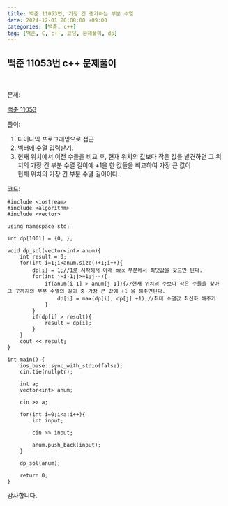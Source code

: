 ```yaml
---
title: 백준 11053번, 가장 긴 증가하는 부분 수열
date: 2024-12-01 20:08:00 +09:00
categories: [백준, c++]
tag: [백준, C, c++, 코딩, 문제풀이, dp]
---
```


## 백준 11053번 c++ 문제풀이
<br>

문제:

[백준 11053](https://www.acmicpc.net/problem/11053)

풀이:

1. 다이나믹 프로그래밍으로 접근
2. 벡터에 수열 입력받기.
3. 현재 위치에서 이전 수들을 비교 후, 현재 위치의 값보다 작은 값을 발견하면 그 위치의 가장 긴 부분 수열 길이에 +1을 한 값들을 비교하여 가장 큰 값이<br>현재 위치의 가장 긴 부분 수열 길이이다.

코드:

    #include <iostream>
    #include <algorithm>
    #include <vector>

    using namespace std;   

    int dp[1001] = {0, };

    void dp_sol(vector<int> anum){
        int result = 0;
        for(int i=1;i<anum.size()+1;i++){
            dp[i] = 1;//1로 시작해서 아래 max 부분에서 최댓값을 찾으면 된다.
            for(int j=i-1;j>=1;j--){
                if(anum[i-1] > anum[j-1]){//현재 위치의 수보다 작은 수들을 찾아 그 곳까지의 부분 수열의 길이 중 가장 큰 값에 +1 을 해주면된다.
                    dp[i] = max(dp[i], dp[j] +1);//최대 수열값 최신화 해주기
                }
            }
            if(dp[i] > result){
                result = dp[i];
            }
        }
        cout << result;
    }

    int main() {
        ios_base::sync_with_stdio(false);
        cin.tie(nullptr);

        int a;
        vector<int> anum;

        cin >> a;

        for(int i=0;i<a;i++){
            int input;

            cin >> input;

            anum.push_back(input);
        }

        dp_sol(anum);

        return 0;
    }

감사합니다. 